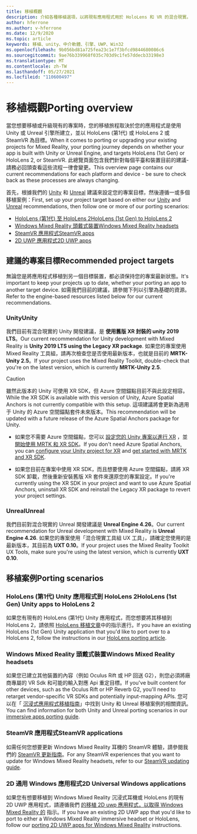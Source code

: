 ```yaml
---
title: 移植概觀
description: 介紹各種移植選項，以將現有應用程式用於 HoloLens 和 VR 的混合現實。
author: hferrone
ms.author: v-hferrone
ms.date: 12/9/2020
ms.topic: article
keywords: 移植、unity、中介軟體、引擎、UWP、Win32
ms.openlocfilehash: 9b056bd81a725fea23c1e7f3bfcd9844680086c6
ms.sourcegitcommit: 9ae76b339968f035c703d9c1fe57ddecb33198e3
ms.translationtype: MT
ms.contentlocale: zh-TW
ms.lasthandoff: 05/27/2021
ms.locfileid: "110600497"
---
```

# <a name="porting-overview"></a><span data-ttu-id="567dc-104">移植概觀</span><span class="sxs-lookup"><span data-stu-id="567dc-104">Porting overview</span></span>

<span data-ttu-id="567dc-105">當您想要移植或升級現有的專案時，您的移植旅程取決於您的應用程式是使用 Unity 或 Unreal 引擎所建立，並以 HoloLens (第1代) 或 HoloLens 2 或 SteamVR 為目標。</span><span class="sxs-lookup"><span data-stu-id="567dc-105">When it comes to porting or upgrading your existing projects for Mixed Reality, your porting journey depends on whether your app is built with Unity or Unreal Engine, and targets HoloLens (1st Gen) or HoloLens 2, or SteamVR.</span></span> <span data-ttu-id="567dc-106">此總覽頁面包含我們針對每個平臺和裝置目前的建議-請務必回頭查看這些流程一律會變更。</span><span class="sxs-lookup"><span data-stu-id="567dc-106">This overview page contains our current recommendations for each platform and device - be sure to check back as these processes are always changing.</span></span>

<span data-ttu-id="567dc-107">首先，根據我們的 [Unity](#unity) 和 [Unreal](#unreal) 建議來設定您的專案目標，然後遵循一或多個移植案例：</span><span class="sxs-lookup"><span data-stu-id="567dc-107">First, set up your project target based on either our [Unity](#unity) and [Unreal](#unreal) recommendations, then follow one or more of our porting scenarios:</span></span>

- [<span data-ttu-id="567dc-108">HoloLens (第1代) 至 HoloLens 2</span><span class="sxs-lookup"><span data-stu-id="567dc-108">HoloLens (1st Gen) to HoloLens 2</span></span>](#hololens-1st-gen-unity-apps-to-hololens-2)
- [<span data-ttu-id="567dc-109">Windows Mixed Reality 頭戴式裝置</span><span class="sxs-lookup"><span data-stu-id="567dc-109">Windows Mixed Reality headsets</span></span>](#windows-mixed-reality-headsets)
- [<span data-ttu-id="567dc-110">SteamVR 應用程式</span><span class="sxs-lookup"><span data-stu-id="567dc-110">SteamVR apps</span></span>](#steamvr-applications)
- [<span data-ttu-id="567dc-111">2D UWP 應用程式</span><span class="sxs-lookup"><span data-stu-id="567dc-111">2D UWP apps</span></span>](#2d-universal-windows-applications)

## <a name="recommended-project-targets"></a><span data-ttu-id="567dc-112">建議的專案目標</span><span class="sxs-lookup"><span data-stu-id="567dc-112">Recommended project targets</span></span>

<span data-ttu-id="567dc-113">無論您是將應用程式移植到另一個目標裝置，都必須保持您的專案最新狀態。</span><span class="sxs-lookup"><span data-stu-id="567dc-113">It's important to keep your projects up to date, whether your porting an app to another target device.</span></span> <span data-ttu-id="567dc-114">如需我們目前的建議，請參閱下列以引擎為基礎的資源。</span><span class="sxs-lookup"><span data-stu-id="567dc-114">Refer to the engine-based resources listed below for our current recommendations.</span></span>

### <a name="unity"></a><span data-ttu-id="567dc-115">Unity</span><span class="sxs-lookup"><span data-stu-id="567dc-115">Unity</span></span>

<span data-ttu-id="567dc-116">我們目前有混合現實的 Unity 開發建議，是 **使用舊版 XR 封裝的 unity 2019 LTS**。</span><span class="sxs-lookup"><span data-stu-id="567dc-116">Our current recommendation for Unity development with Mixed Reality is **Unity 2019 LTS using the Legacy XR package**.</span></span> <span data-ttu-id="567dc-117">如果您的專案使用 Mixed Reality 工具組，請再次檢查您是否使用最新版本，也就是目前的 **MRTK-Unity 2.5**。</span><span class="sxs-lookup"><span data-stu-id="567dc-117">If your project uses the Mixed Reality Toolkit, double-check that you're on the latest version, which is currently **MRTK-Unity 2.5**.</span></span>

> [!CAUTION]
> <span data-ttu-id="567dc-118">雖然此版本的 Unity 可使用 XR SDK，但 Azure 空間錨點目前不與此設定相容。</span><span class="sxs-lookup"><span data-stu-id="567dc-118">While the XR SDK is available with this version of Unity, Azure Spatial Anchors is not currently compatible with this setup.</span></span> <span data-ttu-id="567dc-119">這項建議將會更新為適用于 Unity 的 Azure 空間錨點套件未來版本。</span><span class="sxs-lookup"><span data-stu-id="567dc-119">This recommendation will be updated with a future release of the Azure Spatial Anchors package for Unity.</span></span>
> 
> * <span data-ttu-id="567dc-120">如果您不需要 Azure 空間錨點，您可以 [設定您的 Unity 專案以進行 XR](https://docs.unity3d.com/Manual/configuring-project-for-xr.html) ，並 [開始使用 MRTK 和 XR SDK](/windows/mixed-reality/mrtk-unity/configuration/getting-started-with-mrtk-and-xrsdk)。</span><span class="sxs-lookup"><span data-stu-id="567dc-120">If you don't need Azure Spatial Anchors, you can [configure your Unity project for XR](https://docs.unity3d.com/Manual/configuring-project-for-xr.html) and [get started with MRTK and XR SDK](/windows/mixed-reality/mrtk-unity/configuration/getting-started-with-mrtk-and-xrsdk).</span></span>
> 
> * <span data-ttu-id="567dc-121">如果您目前在專案中使用 XR SDK，而且想要使用 Azure 空間錨點，請將 XR SDK 卸載，然後重新安裝舊版 XR 套件來還原您的專案設定。</span><span class="sxs-lookup"><span data-stu-id="567dc-121">If you're currently using the XR SDK in your project and want to use Azure Spatial Anchors, uninstall XR SDK and reinstall the Legacy XR package to revert your project settings.</span></span>

### <a name="unreal"></a><span data-ttu-id="567dc-122">Unreal</span><span class="sxs-lookup"><span data-stu-id="567dc-122">Unreal</span></span>

<span data-ttu-id="567dc-123">我們目前對混合現實的 Unreal 開發建議是 **Unreal Engine 4.26**。</span><span class="sxs-lookup"><span data-stu-id="567dc-123">Our current recommendation for Unreal development with Mixed Reality is **Unreal Engine 4.26**.</span></span> <span data-ttu-id="567dc-124">如果您的專案使用「混合現實工具組 UX 工具」，請確定您使用的是最新版本，其目前為 **UXT 0.10**。</span><span class="sxs-lookup"><span data-stu-id="567dc-124">If your project uses the Mixed Reality Toolkit UX Tools, make sure you're using the latest version, which is currently **UXT 0.10**.</span></span>

## <a name="porting-scenarios"></a><span data-ttu-id="567dc-125">移植案例</span><span class="sxs-lookup"><span data-stu-id="567dc-125">Porting scenarios</span></span>

### <a name="hololens-1st-gen-unity-apps-to-hololens-2"></a><span data-ttu-id="567dc-126">HoloLens (第1代) Unity 應用程式到 HoloLens 2</span><span class="sxs-lookup"><span data-stu-id="567dc-126">HoloLens (1st Gen) Unity apps to HoloLens 2</span></span>

<span data-ttu-id="567dc-127">如果您有現有的 HoloLens (第1代) Unity 應用程式，而您想要將其移植到 HoloLens 2，請依照 [HoloLens 移植文章](./porting-hl1-hl2.md)中的指示進行。</span><span class="sxs-lookup"><span data-stu-id="567dc-127">If you have an existing HoloLens (1st Gen) Unity application that you'd like to port over to a HoloLens 2, follow the instructions in our [HoloLens porting article](./porting-hl1-hl2.md).</span></span>

### <a name="windows-mixed-reality-headsets"></a><span data-ttu-id="567dc-128">Windows Mixed Reality 頭戴式裝置</span><span class="sxs-lookup"><span data-stu-id="567dc-128">Windows Mixed Reality headsets</span></span>

<span data-ttu-id="567dc-129">如果您已建立其他裝置的內容（例如 Oculus Rift 或 HP 回送 G2），則您必須將廠商專屬的 VR Sdk 和可能的輸入對應 Api 重定目標。</span><span class="sxs-lookup"><span data-stu-id="567dc-129">If you've built content for other devices, such as the Oculus Rift or HP Reverb G2, you'll need to retarget vendor-specific VR SDKs and potentially input-mapping APIs.</span></span> <span data-ttu-id="567dc-130">您可以在「 [沉浸式應用程式移植指南](porting-guides.md)」中找到 Unity 和 Unreal 移植案例的相關資訊。</span><span class="sxs-lookup"><span data-stu-id="567dc-130">You can find information for both Unity and Unreal porting scenarios in our [immersive apps porting guide](porting-guides.md).</span></span>

### <a name="steamvr-applications"></a><span data-ttu-id="567dc-131">SteamVR 應用程式</span><span class="sxs-lookup"><span data-stu-id="567dc-131">SteamVR applications</span></span>

<span data-ttu-id="567dc-132">如需任何您想要更新 Windows Mixed Reality 耳機的 SteamVR 體驗，請參閱我們的 [SteamVR 更新指南](updating-your-steamvr-application-for-windows-mixed-reality.md)。</span><span class="sxs-lookup"><span data-stu-id="567dc-132">For any SteamVR experiences that you want to update for Windows Mixed Reality headsets, refer to our [SteamVR updating guide](updating-your-steamvr-application-for-windows-mixed-reality.md).</span></span>

### <a name="2d-universal-windows-applications"></a><span data-ttu-id="567dc-133">2D 通用 Windows 應用程式</span><span class="sxs-lookup"><span data-stu-id="567dc-133">2D Universal Windows applications</span></span>

<span data-ttu-id="567dc-134">如果您有想要移植到 Windows Mixed Reality 沉浸式耳機或 HoloLens 的現有 2D UWP 應用程式，請遵循我們 [的移植 2D uwp 應用程式，以取得 Windows Mixed Reality 的](building-2d-apps.md) 指示。</span><span class="sxs-lookup"><span data-stu-id="567dc-134">If you have an existing 2D UWP app that you'd like to port to either a Windows Mixed Reality immersive headset or HoloLens, follow our [porting 2D UWP apps for Windows Mixed Reality](building-2d-apps.md) instructions.</span></span>